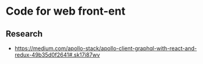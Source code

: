 # Code for web front-ent

## Research
* https://medium.com/apollo-stack/apollo-client-graphql-with-react-and-redux-49b35d0f2641#.sk17i87wv
